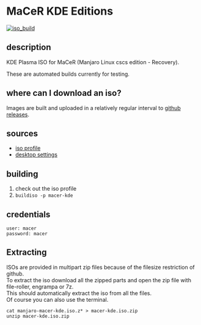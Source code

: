 # MaCeR KDE Editions
[![iso_build](https://github.com/commonsourcecs/macer-kde-iso/workflows/iso_build/badge.svg)](https://github.com/commonsourcecs/macer-kde-iso/actions)

## description

KDE Plasma ISO for MaCeR (Manjaro Linux cscs edition - Recovery). 

These are automated builds currently for testing. 

## where can I download an iso?

Images are built and uploaded in a relatively regular interval to [github releases](https://github.com/commonsourcecs/macer-kde-iso/releases).

## sources

- [iso profile](https://github.com/commonsourcecs/iso-profiles/tree/master/community/macer-kde)
- [desktop settings](https://gitlab.manjaro.org/profiles-and-settings/manjaro-kde-settings)

## building

1. check out the iso profile
2. `buildiso -p macer-kde`

## credentials

```
user: macer
password: macer
```
## Extracting

ISOs are provided in multipart zip files because of the filesize restriction of github.</br>
To extract the iso download all the zipped parts and open the zip file with file-roller, engrampa or 7z.</br>
This should automatically extract the iso from all the files.</br>
Of course you can also use the terminal. 
```
cat manjaro-macer-kde.iso.z* > macer-kde.iso.zip
unzip macer-kde.iso.zip
```

